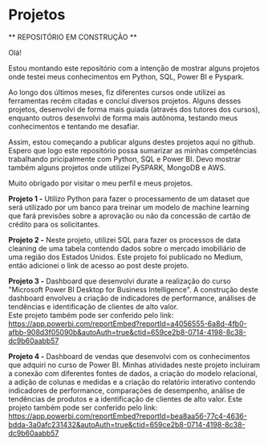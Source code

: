 # Projetos
** REPOSITÓRIO EM CONSTRUÇÃO **

Olá!

Estou montando este repositório com a intenção de mostrar alguns projetos onde testei meus conhecimentos em Python, SQL, Power BI e Pyspark.

Ao longo dos últimos meses, fiz diferentes cursos onde utilizei as ferramentas recém citadas e concluí diversos projetos. Alguns desses projetos, desenvolvi de forma mais guiada (através dos tutores dos cursos), enquanto outros desenvolvi de forma mais autônoma, testando meus conhecimentos e tentando me desafiar.

Assim, estou começando a publicar alguns destes projetos aqui no github. Espero que logo este repositório possa sumarizar as minhas competências trabalhando pricipalmente com Python, SQL e Power BI. Devo mostrar também alguns projetos onde utilizei PySPARK, MongoDB e AWS.

Muito obrigado por visitar o meu perfil e meus projetos.

**Projeto 1 -** Utilizo Python para fazer o processamento de um dataset que será utilizado por um banco para treinar um modelo de machine learning que fará previsões sobre a aprovação ou não da concessão de cartão de crédito para os solicitantes. 

**Projeto 2 -** Neste projeto, utilizei SQL para fazer os processos de data cleaning de uma tabela contendo dados sobre o mercado imobiliário de uma região dos Estados Unidos. Este projeto foi publicado no Medium, então adicionei o link de acesso ao post deste projeto.

**Projeto 3 -** Dashboard que desenvolvi durate a realização do curso "Microsoft Power BI Desktop for Business Intelligence". A construção deste dashboard envolveu a criação de indicadores de performance, análises de tendências e identificação de clientes de alto valor.  
Este projeto também pode ser conferido pelo link: https://app.powerbi.com/reportEmbed?reportId=a4056555-6a8d-4fb0-afbb-908d3f05090b&autoAuth=true&ctid=659ce2b8-0714-4198-8c38-dc9b60aabb57


**Projeto 4 -** Dashboard de vendas que desenvolvi com os conhecimentos que adquiri no curso de Power BI. Minhas atividades neste projeto incluiram a conexão com diferentes fontes de dados, a criação do modelo relacional, a adição de colunas e medidas e a criação do relatório interativo contendo indicadores de performance, comparações de desempenho, análise de tendências de produtos e a identificação de clientes de alto valor.
Este projeto também pode ser conferido pelo link: https://app.powerbi.com/reportEmbed?reportId=bea8aa56-77c4-4636-bdda-3a0afc231432&autoAuth=true&ctid=659ce2b8-0714-4198-8c38-dc9b60aabb57

